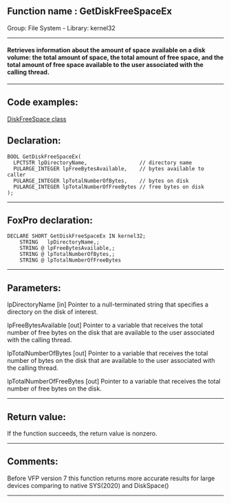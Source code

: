 
## Function name : GetDiskFreeSpaceEx
Group: File System - Library: kernel32    
***  


#### Retrieves information about the amount of space available on a disk volume: the total amount of space, the total amount of free space, and the total amount of free space available to the user associated with the calling thread.
***  


## Code examples:
[DiskFreeSpace class](../../samples/sample_100.md)  

## Declaration:
```foxpro  
BOOL GetDiskFreeSpaceEx(
  LPCTSTR lpDirectoryName,                 // directory name
  PULARGE_INTEGER lpFreeBytesAvailable,    // bytes available to caller
  PULARGE_INTEGER lpTotalNumberOfBytes,    // bytes on disk
  PULARGE_INTEGER lpTotalNumberOfFreeBytes // free bytes on disk
);  
```  
***  


## FoxPro declaration:
```foxpro  
DECLARE SHORT GetDiskFreeSpaceEx IN kernel32;
	STRING   lpDirectoryName,;
	STRING @ lpFreeBytesAvailable,;
	STRING @ lpTotalNumberOfBytes,;
	STRING @ lpTotalNumberOfFreeBytes  
```  
***  


## Parameters:
lpDirectoryName 
[in] Pointer to a null-terminated string that specifies a directory on the disk of interest. 

lpFreeBytesAvailable 
[out] Pointer to a variable that receives the total number of free bytes on the disk that are available to the user associated with the calling thread. 

lpTotalNumberOfBytes 
[out] Pointer to a variable that receives the total number of bytes on the disk that are available to the user associated with the calling thread. 

lpTotalNumberOfFreeBytes 
[out] Pointer to a variable that receives the total number of free bytes on the disk.  
***  


## Return value:
If the function succeeds, the return value is nonzero.  
***  


## Comments:
Before VFP version 7 this function returns more accurate results for large devices comparing to native SYS(2020) and DiskSpace()  
  
***  

